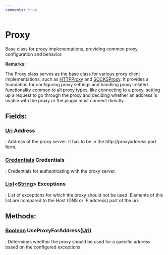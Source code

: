 ```yaml
---
comments: true
---
```

# Proxy

Base class for proxy implementations, providing common proxy configuration and behavior. 

**Remarks:**

The Proxy class serves as the base class for various proxy client implementations, such as [HTTPProxy](HTTPProxy.md) and [SOCKSProxy](SOCKSProxy.md). It provides a foundation for configuring proxy settings and handling proxy-related functionality common to all proxy types, like connecting to a proxy, setting up a request to go through the proxy and deciding whether an address is usable with the proxy or the plugin must connect directly. 

## **Fields**:
### **[Uri](https://learn.microsoft.com/en-us/dotnet/api/System.Uri) Address**
: Address of the proxy server. It has to be in the http://proxyaddress:port form. 
### **[Credentials](../Authentication/Credentials.md) Credentials**
: Credentials for authenticating with the proxy server. 
### **[List](https://learn.microsoft.com/en-us/dotnet/api/System.Collections.Generic.List-1)&lt;[String](https://learn.microsoft.com/en-us/dotnet/api/System.String)&gt; Exceptions**
: List of exceptions for which the proxy should not be used. Elements of this list are compared to the Host (DNS or IP address) part of the uri. 
## **Methods**:

### [Boolean](https://learn.microsoft.com/en-us/dotnet/api/System.Boolean) UseProxyForAddress([Uri](https://learn.microsoft.com/en-us/dotnet/api/System.Uri))
: Determines whether the proxy should be used for a specific address based on the configured exceptions. 